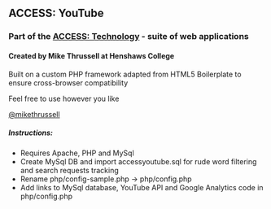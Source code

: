 ## ACCESS: YouTube

### Part of the [ACCESS: Technology](http://accesstechnology.org.uk) - suite of web applications

#### Created by Mike Thrussell at Henshaws College


Built on a custom PHP framework adapted from HTML5 Boilerplate to ensure cross-browser compatibility


Feel free to use however you like

[@mikethrussell](https://twitter.com/mikethrussell)

##### Instructions:

* Requires Apache, PHP and MySql
* Create MySql DB and import accessyoutube.sql for rude word filtering and search requests tracking
* Rename php/config-sample.php -> php/config.php
* Add links to MySql database, YouTube API and Google Analytics code in php/config.php

